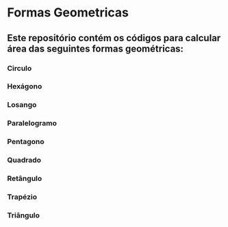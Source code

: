 # Formas Geometricas
## Este repositório contém os códigos para calcular área das seguintes formas geométricas: 
### Circulo
### Hexágono
### Losango
### Paralelogramo
### Pentagono
### Quadrado
### Retângulo
### Trapézio
### Triângulo
